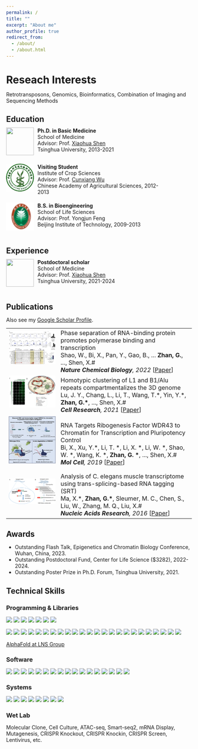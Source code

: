 ```yaml
---
permalink: /
title: ""
excerpt: "About me"
author_profile: true
redirect_from: 
  - /about/
  - /about.html
---
```



Reseach Interests
======
Retrotransposons, Genomics, Bioinformatics, Combination of Imaging and Sequencing Methods

Education
------
<meta http-equiv="Content-Type" content="text/html;charset=utf-8">
<style type="text/css">
*{padding:0;margin:0;}
.media{width:100%;margin:0 auto;border:0 solid #ccc;padding:10px 0;}
.media:after{clear:both;display:block;width:0;height:0;content:""}
.pull-left{float:left;border:0 solid #ccc}
.pull-left img{width:75px;}
.media-body{width:70%;float:left;margin-left:10px;}
</style>


<div class="media">
    <span class="pull-left"><img src="images/thu.png" width="75px" height="75px"/></span>
    <div class="media-body">
        <div><span style="font-weight: bold">Ph.D. in Basic Medicine</span></div>
        <div>School of Medicine</div>
        <div>Advisor: Prof. <a href="https://www.xshenlab.com" target="_blank">Xiaohua Shen</a></div>
        <div>Tsinghua University, 2013-2021</div>
    </div>
</div>

<div class="media">
    <span class="pull-left"><img src="images/CAAS.jpeg" width="75px" height="75px"/></span>
    <div class="media-body">
        <div><span style="font-weight: bold">Visiting Student</span></div>
        <div>Institute of Crop Sciences</div>
        <div>Advisor: Prof. <a href="http://icscaas.com.cn/rctd/cxtd/ddyzjzcxyxpzxy/gg_8/101715.htm" target="_blank">Cunxiang Wu</a></div>
        <div>Chinese Academy of Agricultural Sciences, 2012-2013</div>
    </div>
</div>

<div class="media">
    <span class="pull-left"><img src="images/bit.gif" width="75px" height="75px"/></span>
    <div class="media-body">
        <div><span style="font-weight: bold">B.S. in Bioengineering </span></div>
      <div>School of Life Sciences</div>  
      <div>Advisor: Prof. <a target="_blank">Yongjun Feng</a></div>
        <div>Beijing Institute of Technology, 2009-2013</div>
    </div>
</div>



Experience
------

<div class="media">
    <span class="pull-left"><img src="images/thu.png" width="75px" height="75px"/></span>
    <div class="media-body">
        <div><span style="font-weight: bold">Postdoctoral scholar</span></div>
        <div>School of Medicine</div>
        <div>Advisor: Prof. <a href="https://www.xshenlab.com" target="_blank">Xiaohua Shen</a></div>
        <div>Tsinghua University, 2021-2024</div>
    </div>
</div>


Publications
------
<style>
.pub_title{font-size:16px;}
.pub_author{font-size:16px;}
.pub_journal{font-size:16px;}
.subtitle{ 
    font-size:16px;           
    width: 100%;  
    height: 40px; 
    text-align:center     
} 
</style>

Also see my [Google Scholar Profile](https://scholar.google.com/citations?user=vnMn6S8AAAAJ).

<table>
<tr>
<td><img class="proj_thumb" src="images/publications/NCB_2022.png" width="350px" alt=""/>&nbsp;</td>
<td><div class="pub_title"> Phase separation of RNA-binding protein promotes polymerase binding and transcription </div>

<div class="pub_author"> Shao, W., Bi, X., Pan, Y., Gao, B., ... <b>Zhan, G.</b>, ..., Shen, X.#</div>
<div class="pub_journal"><i><b>Nature Chemical Biology</b>, 2022</i> [<a href="https://doi.org/10.1038/s41589-021-00904-5">Paper</a>]  </div>

</td>
</tr>

<tr>
<td><img class="proj_thumb" src="images/publications/CellRes_2021.png" width="350px" alt=""/>&nbsp;</td>
<td><div class="pub_title"> Homotypic clustering of L1 and B1/Alu repeats compartmentalizes the 3D genome </div>

<div class="pub_author"> Lu, J. Y., Chang, L., Li, T., Wang, T.*, Yin, Y.*, <b>Zhan, G.*</b>, ..., Shen, X.# </div>
<div class="pub_journal"><i><b>Cell Research</b>, 2021</i> [<a href="https://doi.org/10.1038/s41422-020-00466-6">Paper</a>]</div>

</td>
</tr>

<tr>
<td><img class="proj_thumb" src="images/publications/MolCell_2019.jpg" width="350px" alt=""/>&nbsp;</td>
<td><div class="pub_title"> RNA Targets Ribogenesis Factor WDR43 to Chromatin for Transcription and Pluripotency Control </div>

<div class="pub_author"> Bi, X., Xu, Y.*, Li, T. *, Li, X. *, Li, W. *, Shao, W. *, Wang, K. *, <b>Zhan, G. *</b>, ..., Shen, X.# </div>
<div class="pub_journal"><i><b>Mol Cell</b>, 2019</i> [<a href="https://doi.org/10.1016/j.molcel.2019.05.007">Paper</a>]</div>

</td>
</tr>

<tr>
<td><img class="proj_thumb" src="images/publications/NAR_2016.jpeg" width="350px" alt=""/>&nbsp;</td>
<td><div class="pub_title"> Analysis of C. elegans muscle transcriptome using trans-splicing-based RNA tagging (SRT) </div>

<div class="pub_author"> Ma, X.*, <b>Zhan, G.*</b>, Sleumer, M. C., Chen, S., Liu, W., Zhang, M. Q., Liu, X.# </div>
<div class="pub_journal"><i><b>Nucleic Acids Research</b>, 2016</i> [<a href="https://doi.org/10.1093/nar/gkw734">Paper</a>]</div>

</td>
</tr>

</table>

Awards
------

 * Outstanding Flash Talk, Epigenetics and Chromatin Biology Conference, Wuhan, China, 2023.
 * Outstanding Postdoctoral Fund, Center for Life Science ($3282), 2022-2024.
 * Outstanding Poster Prize in Ph.D. Forum, Tsinghua University, 2021.

Technical Skills
------

### Programming & Libraries

[![](https://img.shields.io/badge/R-276DC3?style=for-the-badge&logo=r&logoColor=white)]()
[![](https://img.shields.io/badge/Python-3776AB?style=for-the-badge&logo=python&logoColor=white)]()
[![](https://img.shields.io/badge/Shell-4EAA25?style=for-the-badge&logo=gnu-bash&logoColor=white)]()
[![](https://img.shields.io/badge/HTML-E34F26?style=for-the-badge&logo=html5&logoColor=white)]()
[![](https://img.shields.io/badge/CSS-1572B6?style=for-the-badge&logo=css3&logoColor=white)]()
[![](https://img.shields.io/badge/Markdown-000000?style=for-the-badge&logo=markdown&logoColor=white)]()
[![](https://img.shields.io/badge/LaTeX-008080?style=for-the-badge&logo=latex&logoColor=white)]()

[![](https://img.shields.io/badge/Flask-ffffff?style=for-the-badge&logo=flask&logoColor=black)]()
[![](https://img.shields.io/badge/Seurat-276DC3?style=for-the-badge&logo=r&logoColor=white)]()
[![](https://img.shields.io/badge/ggplot2-276DC3?style=for-the-badge&logo=r&logoColor=white)]()
[![](https://img.shields.io/badge/dplyr-276DC3?style=for-the-badge&logo=r&logoColor=white)]()
[![](https://img.shields.io/badge/edgeR-276DC3?style=for-the-badge&logo=r&logoColor=white)]()
[![](https://img.shields.io/badge/clusterProfiler-276DC3?style=for-the-badge&logo=r&logoColor=white)]()
[![](https://img.shields.io/badge/pheatmap-276DC3?style=for-the-badge&logo=r&logoColor=white)]()
[![](https://img.shields.io/badge/UpSetR-276DC3?style=for-the-badge&logo=r&logoColor=white)]()
[![](https://img.shields.io/badge/caret-276DC3?style=for-the-badge&logo=r&logoColor=white)]()
[![](https://img.shields.io/badge/WGCNA-276DC3?style=for-the-badge&logo=r&logoColor=white)]()
[![](https://img.shields.io/badge/metaPlotR-276DC3?style=for-the-badge&logo=r&logoColor=white)]()
[![](https://img.shields.io/badge/alphafold2-2152CE?style=for-the-badge&logo=python&logoColor=white)]()
[![](https://img.shields.io/badge/CRISPResso-3776AB?style=for-the-badge&logo=python&logoColor=white)]()
[![](https://img.shields.io/badge/pegLIT-3776AB?style=for-the-badge&logo=python&logoColor=white)]()
[![](https://img.shields.io/badge/MACS-3776AB?style=for-the-badge&logo=python&logoColor=white)]()
[![](https://img.shields.io/badge/deepTools-3776AB?style=for-the-badge&logo=python&logoColor=white)]()
[![](https://img.shields.io/badge/CLIPper-3776AB?style=for-the-badge&logo=python&logoColor=white)]()
[![](https://img.shields.io/badge/ViennaRNA-A8B9CC?style=for-the-badge&logo=c&logoColor=white)]()
[![](https://img.shields.io/badge/STAR-A8B9CC?style=for-the-badge&logo=c&logoColor=white)]()
[![](https://img.shields.io/badge/fastp-00599C?style=for-the-badge&logo=cplusplus&logoColor=white)]()
[![](https://img.shields.io/badge/Bedtools-4EAA25?style=for-the-badge&logo=gnu-bash&logoColor=white)]()
[![](https://img.shields.io/badge/Samtools-4EAA25?style=for-the-badge&logo=gnu-bash&logoColor=white)]()
[![](https://img.shields.io/badge/MEME-4EAA25?style=for-the-badge&logo=gnu-bash&logoColor=white)]()
[![](https://img.shields.io/badge/FIMO-4EAA25?style=for-the-badge&logo=gnu-bash&logoColor=white)]()

<a href="https://alphafold.lnsgroup.cc:5001" target="_blank">AlphaFold at LNS Group</a>

### Software

[![](https://img.shields.io/badge/NGINX-009639?style=for-the-badge&logo=nginx&logoColor=white)]()
[![](https://img.shields.io/badge/Docker-2CA5E0?style=for-the-badge&logo=docker&logoColor=white)]()
[![](https://img.shields.io/badge/Conda-342B029?&style=for-the-badge&logo=anaconda&logoColor=white)]()
[![](https://img.shields.io/badge/VS%20Code-0078D4?style=for-the-badge&logo=visual%20studio%20code&logoColor=white)]()
[![](https://img.shields.io/badge/RStudio-75AADB?style=for-the-badge&logo=rstudio&logoColor=white)]()
[![](https://img.shields.io/badge/AI-FF9A00?&style=for-the-badge&logo=Adobe%20Illustrator&logoColor=white)]()
[![](https://img.shields.io/badge/Cloudflare-F38020?&style=for-the-badge&logo=Cloudflare&logoColor=white)]()
[![](https://img.shields.io/badge/Overleaf-47A141?&style=for-the-badge&logo=Overleaf&logoColor=white)]()
[![](https://img.shields.io/badge/ImageJ-00D8E0?&style=for-the-badge&logo=imagej&logoColor=white)]()
[![](https://img.shields.io/badge/SnapGene-5DB1D9?&style=for-the-badge&logoColor=white)]()
[![](https://img.shields.io/badge/Benchling-020DAE?&style=for-the-badge&logoColor=white)]()
[![](https://img.shields.io/badge/Zotero-CC2936?&style=for-the-badge&logo=zotero&logoColor=white)]()
[![](https://img.shields.io/badge/Draw.io-F08705?&style=for-the-badge&logo=diagramsdotnet&logoColor=white)]()
[![](https://img.shields.io/badge/MS%20Office-D83B01?&style=for-the-badge&logo=microsoftoffice&logoColor=white)]()
[![](https://img.shields.io/badge/Netdata-4CA851?&style=for-the-badge&logoColor=white)]()
[![](https://img.shields.io/badge/Jellyfin-00A4DC?&style=for-the-badge&logo=Jellyfin&logoColor=white)]()
[![](https://img.shields.io/badge/BioRender-3C6FB2?&style=for-the-badge&logoColor=white)]()

### Systems

[![](https://img.shields.io/badge/Ubuntu-E95420?style=for-the-badge&logo=ubuntu&logoColor=white)]()
[![](https://img.shields.io/badge/mac%20os-000000?style=for-the-badge&logo=apple&logoColor=white)]()
[![](https://img.shields.io/badge/Windows-0067B8?style=for-the-badge&logo=windows%2011&logoColor=white)]()
[![](https://img.shields.io/badge/Truenas-0095D5?style=for-the-badge&logo=truenas&logoColor=white)]()
[![](https://img.shields.io/badge/Unraid-F15A2C?style=for-the-badge&logo=unraid&logoColor=white)]()
[![](https://img.shields.io/badge/Synology-000000?style=for-the-badge&logo=synology&logoColor=white)]()
[![](https://img.shields.io/badge/OpenWrt-00B5E2?style=for-the-badge&logo=OpenWrt&logoColor=white)]()
[![](https://img.shields.io/badge/Raspberry%20Pi-A22846?style=for-the-badge&logo=Raspberry%20Pi&logoColor=white)]()

### Wet Lab

Molecular Clone, Cell Culture, ATAC-seq, Smart-seq2, mRNA Display, Mutagenesis, CRISPR Knockout, CRISPR Knockin, CRISPR Screen, Lentivirus, etc.


<div style="text-align:center">
<script type="text/javascript" src="//rf.revolvermaps.com/0/0/8.js?i=5sgot2dxrbg&amp;m=0c&amp;c=ff0000&amp;cr1=ffffff&amp;f=calibri&amp;l=49&amp;s=200&amp;cw=ffffff&amp;cb=000000" async="async"></script>
</div>
